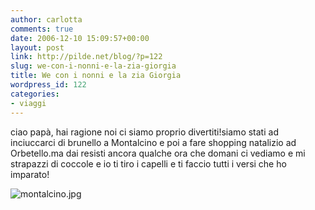 ```yaml
---
author: carlotta
comments: true
date: 2006-12-10 15:09:57+00:00
layout: post
link: http://pilde.net/blog/?p=122
slug: we-con-i-nonni-e-la-zia-giorgia
title: We con i nonni e la zia Giorgia
wordpress_id: 122
categories:
- viaggi
---
```


ciao papà, hai ragione noi ci siamo proprio divertiti!siamo stati ad inciuccarci di brunello a Montalcino e poi a fare shopping natalizio ad Orbetello.ma dai resisti ancora qualche ora che domani ci vediamo e mi strapazzi di coccole e io ti tiro i capelli e ti faccio tutti i versi che ho imparato!

![montalcino.jpg](http://pilde.net/blog/wp-content/uploads/2006/12/montalcino.jpg)
